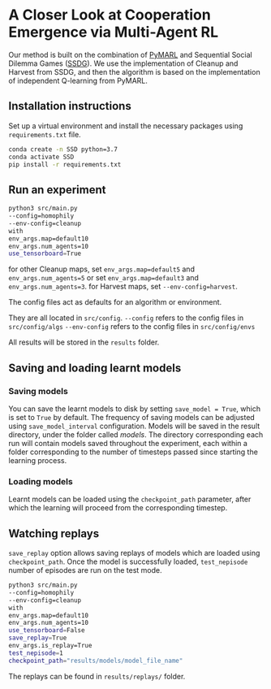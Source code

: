 # A Closer Look at Cooperation Emergence via Multi-Agent RL

Our method is built on the combination of [PyMARL](https://github.com/oxwhirl/pymarl) and Sequential Social Dilemma Games ([SSDG](https://github.com/eugenevinitsky/sequential_social_dilemma_games)).
We use the implementation of Cleanup and Harvest from SSDG, and then the algorithm is based on the implementation of independent Q-learning from PyMARL.


## Installation instructions

Set up a virtual environment and install the necessary packages using `requirements.txt` file.

```bash
conda create -n SSD python=3.7
conda activate SSD
pip install -r requirements.txt
```

## Run an experiment 

```bash
python3 src/main.py 
--config=homophily 
--env-config=cleanup 
with 
env_args.map=default10
env_args.num_agents=10
use_tensorboard=True 
```

for other Cleanup maps, set `env_args.map=default5` and `env_args.num_agents=5` or 
set `env_args.map=default3` and `env_args.num_agents=3`.
for Harvest maps, set `--env-config=harvest`.

The config files act as defaults for an algorithm or environment. 

They are all located in `src/config`.
`--config` refers to the config files in `src/config/algs`
`--env-config` refers to the config files in `src/config/envs`

All results will be stored in the `results` folder.

## Saving and loading learnt models

### Saving models

You can save the learnt models to disk by setting `save_model = True`, which is set to `True` by default. The frequency of saving models can be adjusted using `save_model_interval` configuration. Models will be saved in the result directory, under the folder called *models*. The directory corresponding each run will contain models saved throughout the experiment, each within a folder corresponding to the number of timesteps passed since starting the learning process.

### Loading models

Learnt models can be loaded using the `checkpoint_path` parameter, after which the learning will proceed from the corresponding timestep. 

## Watching replays

`save_replay` option allows saving replays of models which are loaded using `checkpoint_path`. Once the model is successfully loaded, `test_nepisode` number of episodes are run on the test mode. 

```bash
python3 src/main.py 
--config=homophily 
--env-config=cleanup 
with 
env_args.map=default10
env_args.num_agents=10
use_tensorboard=False 
save_replay=True 
env_args.is_replay=True 
test_nepisode=1 
checkpoint_path="results/models/model_file_name"
```

The replays can be found in `results/replays/` folder.